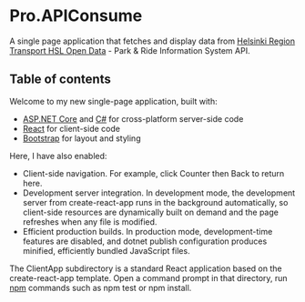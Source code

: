 # Pro.APIConsume
A single page application that fetches and display data from [Helsinki Region Transport HSL Open Data](https://www.hsl.fi/en/hsl/open-data) - Park &amp; Ride Information System API. 

## Table of contents
Welcome to my new single-page application, built with:

* [ASP.NET Core](https://dotnet.microsoft.com/en-us/apps/aspnet) and [C#](https://learn.microsoft.com/en-us/dotnet/csharp/programming-guide/?redirectedfrom=MSDN) for cross-platform server-side code
* [React](https://react.dev/) for client-side code
* [Bootstrap](https://getbootstrap.com/) for layout and styling

Here, I have also enabled:

* Client-side navigation. For example, click Counter then Back to return here.
* Development server integration. In development mode, the development server from create-react-app runs in the background automatically, so client-side resources are dynamically built on demand and the page refreshes when any file is modified.
* Efficient production builds. In production mode, development-time features are disabled, and dotnet publish configuration produces minified, efficiently bundled JavaScript files.

The ClientApp subdirectory is a standard React application based on the create-react-app template. Open a command prompt in that directory, run [npm](https://www.npmjs.com/) commands such as npm test or npm install.
